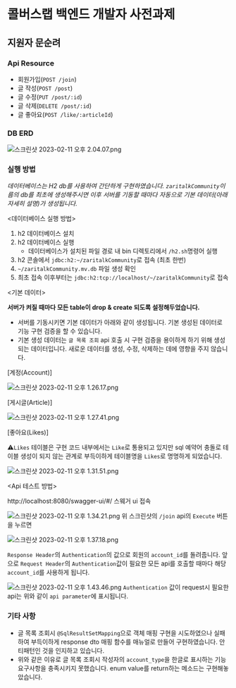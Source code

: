# 콜버스랩 백엔드 개발자 사전과제

## 지원자 문순려

### Api Resource

- 회원가입(`POST /join`)
- 글 작성(`POST /post`)
- 글 수정(`PUT /post/:id`)
- 글 삭제(`DELETE /post/:id`)
- 글 좋아요(`POST /like/:articleId`)

### DB ERD
![스크린샷 2023-02-11 오후 2.04.07.png](..%2F..%2F..%2F..%2Fvar%2Ffolders%2F56%2Fhwc7znhn0hz8psyhm3wdb6d00000gp%2FT%2FTemporaryItems%2FNSIRD_screencaptureui_yZVKzo%2F%EC%8A%A4%ED%81%AC%EB%A6%B0%EC%83%B7%202023-02-11%20%EC%98%A4%ED%9B%84%202.04.07.png)

### 실행 방법
*데이터베이스는 H2 db를 사용하여 간단하게 구현하였습니다. `zaritalkCommunity`이름의 db를 최초에 생성해주시면 
이후 서버를 기동할 때마다 자동으로 기본 데이터(아래 자세히 설명)가 생성됩니다.* 

<데이터베이스 실행 방법>

1. h2 데이터베이스 설치
2. h2 데이터베이스 실행 
   - 데이터베이스가 설치된 파일 경로 내 bin 디렉토리에서 `/h2.sh`명령어 실행
3. h2 콘솔에서 `jdbc:h2:~/zaritalkCommunity`로 접속 (최초 한번)
4. `~/zaritalkCommunity.mv.db` 파일 생성 확인
5. 최초 접속 이후부터는 `jdbc:h2:tcp://localhost/~/zaritalkCommunity`로 접속

<기본 데이터>

**서버가 켜질 때마다 모든 table이 drop & create 되도록 설정해두었습니다.** 

- 서버를 기동시키면 기본 데이터가 아래와 같이 생성됩니다. 기본 생성된 데이터로 기능 구현 검증을 할 수 있습니다.
- 기본 생성 데이터는 `글 목록 조회` api 호출 시 구현 검증을 용이하게 하기 위해 생성되는 데이터입니다. 새로운 데이터를 생성, 수정, 삭제하는 데에 영향을 주지 않습니다.

[계정(Account)]

![스크린샷 2023-02-11 오후 1.26.17.png](..%2F..%2F..%2F..%2Fvar%2Ffolders%2F56%2Fhwc7znhn0hz8psyhm3wdb6d00000gp%2FT%2FTemporaryItems%2FNSIRD_screencaptureui_HecwnP%2F%EC%8A%A4%ED%81%AC%EB%A6%B0%EC%83%B7%202023-02-11%20%EC%98%A4%ED%9B%84%201.26.17.png)

[게시글(Article)]

![스크린샷 2023-02-11 오후 1.27.41.png](..%2F..%2F..%2F..%2Fvar%2Ffolders%2F56%2Fhwc7znhn0hz8psyhm3wdb6d00000gp%2FT%2FTemporaryItems%2FNSIRD_screencaptureui_3A6SFt%2F%EC%8A%A4%ED%81%AC%EB%A6%B0%EC%83%B7%202023-02-11%20%EC%98%A4%ED%9B%84%201.27.41.png)

[좋아요(Likes)]

⚠️`Likes` 테이블은 구현 코드 내부에서는 `Like`로 통용되고 있지만 sql 예약어 충돌로 테이블 생성이 되지 않는 관계로 부득이하게 테이블명을 `Likes`로 명명하게 되었습니다.

![스크린샷 2023-02-11 오후 1.31.51.png](..%2F..%2F..%2F..%2Fvar%2Ffolders%2F56%2Fhwc7znhn0hz8psyhm3wdb6d00000gp%2FT%2FTemporaryItems%2FNSIRD_screencaptureui_mXchU0%2F%EC%8A%A4%ED%81%AC%EB%A6%B0%EC%83%B7%202023-02-11%20%EC%98%A4%ED%9B%84%201.31.51.png)

<Api 테스트 방법>

http://localhost:8080/swagger-ui/#/ 스웨거 ui 접속


![스크린샷 2023-02-11 오후 1.34.21.png](..%2F..%2F..%2F..%2Fvar%2Ffolders%2F56%2Fhwc7znhn0hz8psyhm3wdb6d00000gp%2FT%2FTemporaryItems%2FNSIRD_screencaptureui_pAKlD9%2F%EC%8A%A4%ED%81%AC%EB%A6%B0%EC%83%B7%202023-02-11%20%EC%98%A4%ED%9B%84%201.34.21.png)
위 스크린샷의 `/join` api의 `Execute` 버튼을 누르면

![스크린샷 2023-02-11 오후 1.37.18.png](..%2F%EC%8A%A4%ED%81%AC%EB%A6%B0%EC%83%B7%2F%EC%8A%A4%ED%81%AC%EB%A6%B0%EC%83%B7%202023-02-11%20%EC%98%A4%ED%9B%84%201.37.18.png)

`Response Header`의 `Authentication`의 값으로 회원의 `account_id`를 돌려줍니다. 앞으로 `Request Header`의
`Authentication`값이 필요한 모든 api를 호출할 때마다 해당 `account_id`를 사용하게 됩니다.

![스크린샷 2023-02-11 오후 1.43.46.png](..%2F..%2F..%2F..%2Fvar%2Ffolders%2F56%2Fhwc7znhn0hz8psyhm3wdb6d00000gp%2FT%2FTemporaryItems%2FNSIRD_screencaptureui_Bgj32s%2F%EC%8A%A4%ED%81%AC%EB%A6%B0%EC%83%B7%202023-02-11%20%EC%98%A4%ED%9B%84%201.43.46.png)
`Authentication` 값이 request시 필요한 api는 위와 같이 `api parameter`에 표시됩니다.


### 기타 사항

- 글 목록 조회시 `@SqlResultSetMapping`으로 객체 매핑 구현을 시도하였으나 실패하여 부득이하게 response dto 매핑 함수를 매뉴얼로 만들어 구현하였습니다. 안티패턴인 것을 인지하고 있습니다.
- 위와 같은 이유로 글 목록 조회시 작성자의 `account_type`을 한글로 표시하는 기능 요구사항을 충족시키지 못했습니다. enum value를 return하는 메소드는 구현해놓았습니다. 